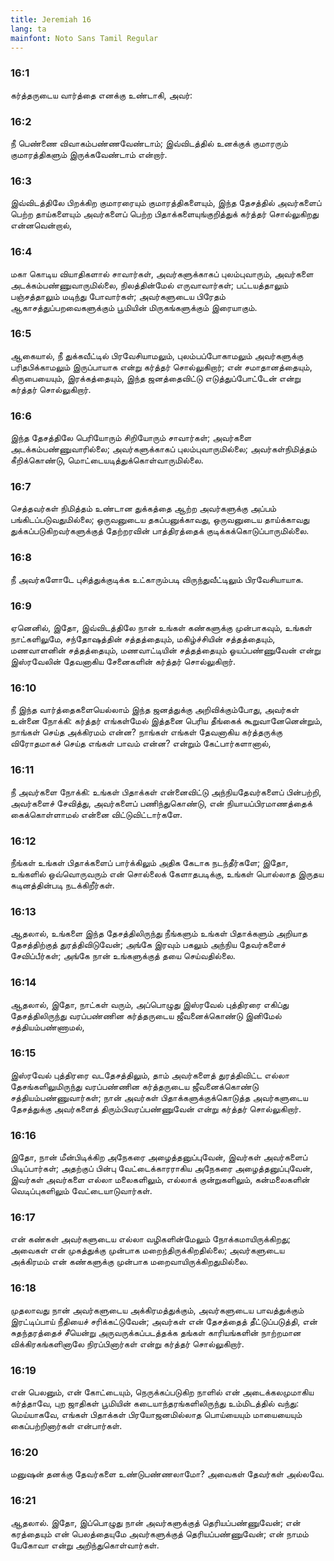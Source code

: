 ```yaml
---
title: Jeremiah 16
lang: ta
mainfont: Noto Sans Tamil Regular
---
```


###  16:1

கர்த்தருடைய வார்த்தை எனக்கு உண்டாகி, அவர்:

###  16:2

நீ பெண்ணை விவாகம்பண்ணவேண்டாம்; இவ்விடத்தில் உனக்குக் குமாரரும் குமாரத்திகளும் இருக்கவேண்டாம் என்றார்.

###  16:3

இவ்விடத்திலே பிறக்கிற குமாரரையும் குமாரத்திகளையும், இந்த தேசத்தில் அவர்களைப் பெற்ற தாய்களையும் அவர்களைப் பெற்ற பிதாக்களையுங்குறித்துக் கர்த்தர் சொல்லுகிறது என்னவென்றால்,

###  16:4

மகா கொடிய வியாதிகளால் சாவார்கள், அவர்களுக்காகப் புலம்புவாரும், அவர்களை அடக்கம்பண்ணுவாருமில்லை, நிலத்தின்மேல் எருவாவார்கள்; பட்டயத்தாலும் பஞ்சத்தாலும் மடிந்து போவார்கள்; அவர்களுடைய பிரேதம் ஆகாசத்துப்பறவைகளுக்கும் பூமியின் மிருகங்களுக்கும் இரையாகும்.

###  16:5

ஆகையால், நீ துக்கவீட்டில் பிரவேசியாமலும், புலம்பப்போகாமலும் அவர்களுக்கு பரிதபிக்காமலும் இருப்பாயாக என்று கர்த்தர் சொல்லுகிறார்; என் சமாதானத்தையும், கிருபையையும், இரக்கத்தையும், இந்த ஜனத்தைவிட்டு எடுத்துப்போட்டேன் என்று கர்த்தர் சொல்லுகிறார்.

###  16:6

இந்த தேசத்திலே பெரியோரும் சிறியோரும் சாவார்கள்; அவர்களை அடக்கம்பண்ணுவாரில்லை; அவர்களுக்காகப் புலம்புவாருமில்லை; அவர்கள்நிமித்தம் கீறிக்கொண்டு, மொட்டையடித்துக்கொள்வாருமில்லை.

###  16:7

செத்தவர்கள் நிமித்தம் உண்டான துக்கத்தை ஆற்ற அவர்களுக்கு அப்பம் பங்கிடப்படுவதுமில்லை; ஒருவனுடைய தகப்பனுக்காவது, ஒருவனுடைய தாய்க்காவது துக்கப்படுகிறவர்களுக்குத் தேற்றரவின் பாத்திரத்தைக் குடிக்கக்கொடுப்பாருமில்லை.

###  16:8

நீ அவர்களோடே புசித்துக்குடிக்க உட்காரும்படி விருந்துவீட்டிலும் பிரவேசியாயாக.

###  16:9

ஏனெனில், இதோ, இவ்விடத்திலே நான் உங்கள் கண்களுக்கு முன்பாகவும், உங்கள் நாட்களிலுமே, சந்தோஷத்தின் சத்தத்தையும், மகிழ்ச்சியின் சத்தத்தையும், மணவாளனின் சத்தத்தையும், மணவாட்டியின் சத்தத்தையும் ஓயப்பண்ணுவேன் என்று இஸ்ரவேலின் தேவனாகிய சேனைகளின் கர்த்தர் சொல்லுகிறார்.

###  16:10

நீ இந்த வார்த்தைகளையெல்லாம் இந்த ஜனத்துக்கு அறிவிக்கும்போது, அவர்கள் உன்னை நோக்கி: கர்த்தர் எங்கள்மேல் இத்தனை பெரிய தீங்கைக் கூறுவானேனென்றும், நாங்கள் செய்த அக்கிரமம் என்ன? நாங்கள் எங்கள் தேவனாகிய கர்த்தருக்கு விரோதமாகச் செய்த எங்கள் பாவம் என்ன? என்றும் கேட்பார்களானால்,

###  16:11

நீ அவர்களை நோக்கி: உங்கள் பிதாக்கள் என்னைவிட்டு அந்நியதேவர்களைப் பின்பற்றி, அவர்களைச் சேவித்து, அவர்களைப் பணிந்துகொண்டு, என் நியாயப்பிரமாணத்தைக் கைக்கொள்ளாமல் என்னை விட்டுவிட்டார்களே.

###  16:12

நீங்கள் உங்கள் பிதாக்களைப் பார்க்கிலும் அதிக கேடாக நடந்தீர்களே; இதோ, உங்களில் ஒவ்வொருவரும் என் சொல்லைக் கேளாதபடிக்கு, உங்கள் பொல்லாத இருதய கடினத்தின்படி நடக்கிறீர்கள்.

###  16:13

ஆதலால், உங்களை இந்த தேசத்திலிருந்து நீங்களும் உங்கள் பிதாக்களும் அறியாத தேசத்திற்குத் துரத்திவிடுவேன்; அங்கே இரவும் பகலும் அந்நிய தேவர்களைச் சேவிப்பீர்கள்; அங்கே நான் உங்களுக்குத் தயை செய்வதில்லை.

###  16:14

ஆதலால், இதோ, நாட்கள் வரும், அப்பொழுது இஸ்ரவேல் புத்திரரை எகிப்து தேசத்திலிருந்து வரப்பண்ணின கர்த்தருடைய ஜீவனைக்கொண்டு இனிமேல் சத்தியம்பண்ணாமல்,

###  16:15

இஸ்ரவேல் புத்திரரை வடதேசத்திலும், தாம் அவர்களைத் துரத்திவிட்ட எல்லா தேசங்களிலுமிருந்து வரப்பண்ணின கர்த்தருடைய ஜீவனைக்கொண்டு சத்தியம்பண்ணுவார்கள்; நான் அவர்கள் பிதாக்களுக்குக்கொடுத்த அவர்களுடைய தேசத்துக்கு அவர்களைத் திரும்பிவரப்பண்ணுவேன் என்று கர்த்தர் சொல்லுகிறார்.

###  16:16

இதோ, நான் மீன்பிடிக்கிற அநேகரை அழைத்தனுப்புவேன், இவர்கள் அவர்களைப் பிடிப்பார்கள்; அதற்குப் பின்பு வேட்டைக்காரராகிய அநேகரை அழைத்தனுப்புவேன், இவர்கள் அவர்களை எல்லா மலைகளிலும், எல்லாக் குன்றுகளிலும், கன்மலைகளின் வெடிப்புகளிலும் வேட்டையாடுவார்கள்.

###  16:17

என் கண்கள் அவர்களுடைய எல்லா வழிகளின்மேலும் நோக்கமாயிருக்கிறது; அவைகள் என் முகத்துக்கு முன்பாக மறைந்திருக்கிறதில்லை; அவர்களுடைய அக்கிரமம் என் கண்களுக்கு முன்பாக மறைவாயிருக்கிறதுமில்லை.

###  16:18

முதலாவது நான் அவர்களுடைய அக்கிரமத்துக்கும், அவர்களுடைய பாவத்துக்கும் இரட்டிப்பாய் நீதியைச் சரிக்கட்டுவேன்; அவர்கள் என் தேசத்தைத் தீட்டுப்படுத்தி, என் சுதந்தரத்தைச் சீயென்று அருவருக்கப்படத்தக்க தங்கள் காரியங்களின் நாற்றமான விக்கிரகங்களினாலே நிரப்பினார்கள் என்று கர்த்தர் சொல்லுகிறார்.

###  16:19

என் பெலனும், என் கோட்டையும், நெருக்கப்படுகிற நாளில் என் அடைக்கலமுமாகிய கர்த்தாவே, புற ஜாதிகள் பூமியின் கடையாந்தரங்களிலிருந்து உம்மிடத்தில் வந்து: மெய்யாகவே, எங்கள் பிதாக்கள் பிரயோஜனமில்லாத பொய்யையும் மாயையையும் கைப்பற்றினார்கள் என்பார்கள்.

###  16:20

மனுஷன் தனக்கு தேவர்களை உண்டுபண்ணலாமோ? அவைகள் தேவர்கள் அல்லவே.

###  16:21

ஆதலால். இதோ, இப்பொழுது நான் அவர்களுக்குத் தெரியப்பண்ணுவேன்; என் கரத்தையும் என் பெலத்தையுமே அவர்களுக்குத் தெரியப்பண்ணுவேன்; என் நாமம் யேகோவா என்று அறிந்துகொள்வார்கள்.

